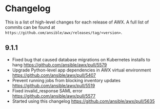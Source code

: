 # Changelog

This is a list of high-level changes for each release of AWX. A full list of commits can be found at `https://github.com/ansible/awx/releases/tag/<version>`.

## 9.1.1

- Fixed bug that caused database migrations on Kubernetes installs to hang https://github.com/ansible/awx/pull/5579
- Upgrade Python-level app dependencies in AWX virtual environment https://github.com/ansible/awx/pull/5407
- Prevent running jobs from blocking inventory updates https://github.com/ansible/awx/pull/5519
- Fixed invalid_response SAML error https://github.com/ansible/awx/pull/5577
- Started using this changelog https://github.com/ansible/awx/pull/5635
